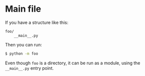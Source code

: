 # Main file

If you have a structure like this:

```
foo/
    __main__.py
```

Then you can run:

```sh
$ python -m foo
```

Even though `foo` is a directory, it can be run as a module, using the `__main__.py` entry point.
